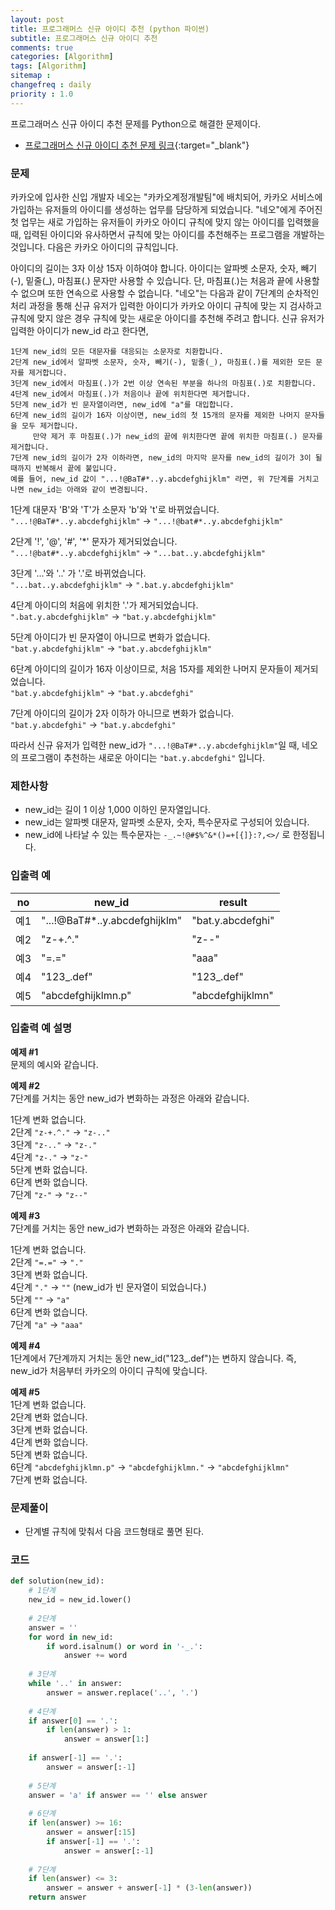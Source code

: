 ```yaml
---
layout: post
title: 프로그래머스 신규 아이디 추천 (python 파이썬)
subtitle: 프로그래머스 신규 아이디 추천
comments: true
categories: [Algorithm]
tags: [Algorithm]
sitemap :
changefreq : daily
priority : 1.0
---
```

프로그래머스 신규 아이디 추천 문제를 Python으로 해결한 문제이다.  

* [프로그래머스 신규 아이디 추천 문제 링크](https://programmers.co.kr/learn/courses/30/lessons/72410){:target="_blank"}

### 문제 
카카오에 입사한 신입 개발자 네오는 "카카오계정개발팀"에 배치되어, 카카오 서비스에 가입하는 유저들의 아이디를 생성하는 업무를 담당하게 되었습니다. "네오"에게 주어진 첫 업무는 새로 가입하는 유저들이 카카오 아이디 규칙에 맞지 않는 아이디를 입력했을 때, 입력된 아이디와 유사하면서 규칙에 맞는 아이디를 추천해주는 프로그램을 개발하는 것입니다.
다음은 카카오 아이디의 규칙입니다.

아이디의 길이는 3자 이상 15자 이하여야 합니다.
아이디는 알파벳 소문자, 숫자, 빼기(-), 밑줄(_), 마침표(.) 문자만 사용할 수 있습니다.
단, 마침표(.)는 처음과 끝에 사용할 수 없으며 또한 연속으로 사용할 수 없습니다.
"네오"는 다음과 같이 7단계의 순차적인 처리 과정을 통해 신규 유저가 입력한 아이디가 카카오 아이디 규칙에 맞는 지 검사하고 규칙에 맞지 않은 경우 규칙에 맞는 새로운 아이디를 추천해 주려고 합니다.
신규 유저가 입력한 아이디가 new_id 라고 한다면,
```
1단계 new_id의 모든 대문자를 대응되는 소문자로 치환합니다.
2단계 new_id에서 알파벳 소문자, 숫자, 빼기(-), 밑줄(_), 마침표(.)를 제외한 모든 문자를 제거합니다.
3단계 new_id에서 마침표(.)가 2번 이상 연속된 부분을 하나의 마침표(.)로 치환합니다.
4단계 new_id에서 마침표(.)가 처음이나 끝에 위치한다면 제거합니다.
5단계 new_id가 빈 문자열이라면, new_id에 "a"를 대입합니다.
6단계 new_id의 길이가 16자 이상이면, new_id의 첫 15개의 문자를 제외한 나머지 문자들을 모두 제거합니다.
     만약 제거 후 마침표(.)가 new_id의 끝에 위치한다면 끝에 위치한 마침표(.) 문자를 제거합니다.
7단계 new_id의 길이가 2자 이하라면, new_id의 마지막 문자를 new_id의 길이가 3이 될 때까지 반복해서 끝에 붙입니다.
예를 들어, new_id 값이 "...!@BaT#*..y.abcdefghijklm" 라면, 위 7단계를 거치고 나면 new_id는 아래와 같이 변경됩니다.
```  

1단계 대문자 'B'와 'T'가 소문자 'b'와 't'로 바뀌었습니다.  
```"...!@BaT#*..y.abcdefghijklm"```  →  ```"...!@bat#*..y.abcdefghijklm"```

2단계 '!', '@', '#', '*' 문자가 제거되었습니다.  
```"...!@bat#*..y.abcdefghijklm"```  →  ```"...bat..y.abcdefghijklm"```

3단계 '...'와 '..' 가 '.'로 바뀌었습니다.  
```"...bat..y.abcdefghijklm"```  →  ```".bat.y.abcdefghijklm"```

4단계 아이디의 처음에 위치한 '.'가 제거되었습니다.  
```".bat.y.abcdefghijklm"```  →  ```"bat.y.abcdefghijklm"```

5단계 아이디가 빈 문자열이 아니므로 변화가 없습니다.  
```"bat.y.abcdefghijklm"```  →  ```"bat.y.abcdefghijklm"```

6단계 아이디의 길이가 16자 이상이므로, 처음 15자를 제외한 나머지 문자들이 제거되었습니다.  
```"bat.y.abcdefghijklm"```  →  ```"bat.y.abcdefghi"```

7단계 아이디의 길이가 2자 이하가 아니므로 변화가 없습니다.  
```"bat.y.abcdefghi"```  →  ```"bat.y.abcdefghi"```

따라서 신규 유저가 입력한 new_id가 ```"...!@BaT#*..y.abcdefghijklm"```일 때, 네오의 프로그램이 추천하는 새로운 아이디는 ```"bat.y.abcdefghi"``` 입니다.

### 제한사항
* new_id는 길이 1 이상 1,000 이하인 문자열입니다.
* new_id는 알파벳 대문자, 알파벳 소문자, 숫자, 특수문자로 구성되어 있습니다.
* new_id에 나타날 수 있는 특수문자는 ```-_.~!@#$%^&*()=+[{]}:?,<>/``` 로 한정됩니다.

### 입출력 예

|no|new_id|result|
|-------------------|-------------------|----------|
|예1|"...!@BaT#*..y.abcdefghijklm"|"bat.y.abcdefghi"|
|예2|"z-+.^."|"z--"|
|예3|"=.="|"aaa"|
|예4|"123_.def"|"123_.def"|
|예5|"abcdefghijklmn.p"|"abcdefghijklmn"|

### 입출력 예 설명
**예제 #1**  
문제의 예시와 같습니다.

**예제 #2**  
7단계를 거치는 동안 new_id가 변화하는 과정은 아래와 같습니다.

1단계 변화 없습니다.  
2단계 ```"z-+.^."```  →  ```"z-.."```  
3단계 ```"z-.."```  →  ```"z-."```  
4단계 ```"z-."```  →  ```"z-"```  
5단계 변화 없습니다.  
6단계 변화 없습니다.  
7단계 ```"z-"```  →  ```"z--"```  

**예제 #3**  
7단계를 거치는 동안 new_id가 변화하는 과정은 아래와 같습니다.

1단계 변화 없습니다.  
2단계 ```"=.="```  →  ```"."```  
3단계 변화 없습니다.  
4단계 ```"."```  →  ```""``` (new_id가 빈 문자열이 되었습니다.)  
5단계 ```""```  →  ```"a"```  
6단계 변화 없습니다.  
7단계 ```"a"```  →  ```"aaa"```  

**예제 #4**  
1단계에서 7단계까지 거치는 동안 new_id("123_.def")는 변하지 않습니다. 즉, new_id가 처음부터 카카오의 아이디 규칙에 맞습니다.

**예제 #5**  
1단계 변화 없습니다.  
2단계 변화 없습니다.  
3단계 변화 없습니다.  
4단계 변화 없습니다.  
5단계 변화 없습니다.  
6단계 ```"abcdefghijklmn.p"```  →  ```"abcdefghijklmn."```  →  ```"abcdefghijklmn"```  
7단계 변화 없습니다.  

### 문제풀이
* 단계별 규칙에 맞춰서 다음 코드형태로 풀면 된다.

### 코드
```python
def solution(new_id):
    # 1단계
    new_id = new_id.lower()
    
    # 2단계
    answer = ''
    for word in new_id:
        if word.isalnum() or word in '-_.':
            answer += word
            
    # 3단계
    while '..' in answer:
        answer = answer.replace('..', '.')
        
    # 4단계
    if answer[0] == '.':
        if len(answer) > 1:
            answer = answer[1:]
    
    if answer[-1] == '.':
        answer = answer[:-1]
    
    # 5단계
    answer = 'a' if answer == '' else answer
    
    # 6단계
    if len(answer) >= 16:
        answer = answer[:15]
        if answer[-1] == '.':
            answer = answer[:-1]
            
    # 7단계
    if len(answer) <= 3:
        answer = answer + answer[-1] * (3-len(answer))
    return answer
```